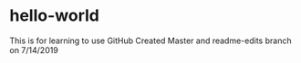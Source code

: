 # hello-world
This is for learning to use GitHub
Created Master and readme-edits branch on 7/14/2019
